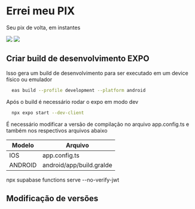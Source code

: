 
# Errei meu PIX

Seu pix de volta, em instantes

![](https://img.shields.io/badge/TypeScript-007ACC?style=for-the-badge&logo=typescript&logoColor=white) ![](https://img.shields.io/badge/React_Native-20232A?style=for-the-badge&logo=react&logoColor=61DAFB)
## Criar build de desenvolvimento EXPO

Isso gera um build de desenvolvimento para ser executado em um device físico ou emulador

```bash
  eas build --profile development --platform android
```

Após o build é necessário rodar o expo em modo dev

```bash
  npx expo start --dev-client
```

É necessário modificar a versão de compilação no arquivo app.config.ts e também nos respectivos arquivos abaixo

| Modelo            | Arquivo                                                          |
| ----------------- | ---------------------------------------------------------------- |
| IOS               | app.config.ts            |
| ANDROID           | android/app/build.gralde |




<!-- Rodar funcões EDGE sem verificar JWT -->
npx supabase functions serve --no-verify-jwt
## Modificação de versões
